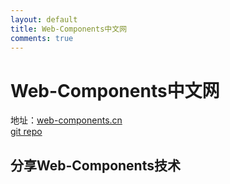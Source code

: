 ```yaml
---
layout: default
title: Web-Components中文网
comments: true
---
```

#  Web-Components中文网

地址：[web-components.cn](http://web-components.cn)  
[git repo](https://github.com/devWayne/web-components.cn)

## 分享Web-Components技术 







